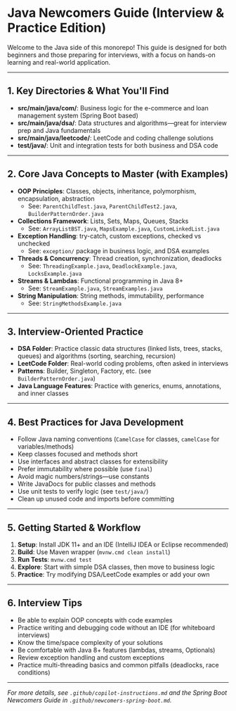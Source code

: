 
# Java Newcomers Guide (Interview & Practice Edition)

Welcome to the Java side of this monorepo! This guide is designed for both beginners and those preparing for interviews, with a focus on hands-on learning and real-world application.

---

## 1. Key Directories & What You'll Find

- **src/main/java/com/**: Business logic for the e-commerce and loan management system (Spring Boot based)
- **src/main/java/dsa/**: Data structures and algorithms—great for interview prep and Java fundamentals
- **src/main/java/leetcode/**: LeetCode and coding challenge solutions
- **test/java/**: Unit and integration tests for both business and DSA code

---

## 2. Core Java Concepts to Master (with Examples)

- **OOP Principles**: Classes, objects, inheritance, polymorphism, encapsulation, abstraction
  - See: `ParentChildTest.java`, `ParentChildTest2.java`, `BuilderPatternOrder.java`
- **Collections Framework**: Lists, Sets, Maps, Queues, Stacks
  - See: `ArrayListBST.java`, `MapsExample.java`, `CustomLinkedList.java`
- **Exception Handling**: try-catch, custom exceptions, checked vs unchecked
  - See: `exception/` package in business logic, and DSA examples
- **Threads & Concurrency**: Thread creation, synchronization, deadlocks
  - See: `ThreadingExample.java`, `DeadlockExample.java`, `LocksExample.java`
- **Streams & Lambdas**: Functional programming in Java 8+
  - See: `StreamExample.java`, `StreamExamples.java`
- **String Manipulation**: String methods, immutability, performance
  - See: `StringMethodsExample.java`

---

## 3. Interview-Oriented Practice

- **DSA Folder**: Practice classic data structures (linked lists, trees, stacks, queues) and algorithms (sorting, searching, recursion)
- **LeetCode Folder**: Real-world coding problems, often asked in interviews
- **Patterns**: Builder, Singleton, Factory, etc. (see `BuilderPatternOrder.java`)
- **Java Language Features**: Practice with generics, enums, annotations, and inner classes

---

## 4. Best Practices for Java Development

- Follow Java naming conventions (`CamelCase` for classes, `camelCase` for variables/methods)
- Keep classes focused and methods short
- Use interfaces and abstract classes for extensibility
- Prefer immutability where possible (use `final`)
- Avoid magic numbers/strings—use constants
- Write JavaDocs for public classes and methods
- Use unit tests to verify logic (see `test/java/`)
- Clean up unused code and imports before committing

---

## 5. Getting Started & Workflow

1. **Setup**: Install JDK 11+ and an IDE (IntelliJ IDEA or Eclipse recommended)
2. **Build**: Use Maven wrapper (`mvnw.cmd clean install`)
3. **Run Tests**: `mvnw.cmd test`
4. **Explore**: Start with simple DSA classes, then move to business logic
5. **Practice**: Try modifying DSA/LeetCode examples or add your own

---

## 6. Interview Tips

- Be able to explain OOP concepts with code examples
- Practice writing and debugging code without an IDE (for whiteboard interviews)
- Know the time/space complexity of your solutions
- Be comfortable with Java 8+ features (lambdas, streams, Optionals)
- Review exception handling and custom exceptions
- Practice multi-threading basics and common pitfalls (deadlocks, race conditions)

---

_For more details, see `.github/copilot-instructions.md` and the Spring Boot Newcomers Guide in `.github/newcomers-spring-boot.md`._
